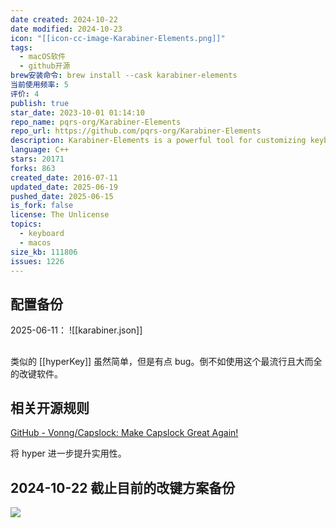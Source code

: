 ```yaml
---
date created: 2024-10-22
date modified: 2024-10-23
icon: "[[icon-cc-image-Karabiner-Elements.png]]"
tags:
  - macOS软件
  - github开源
brew安装命令: brew install --cask karabiner-elements
当前使用频率: 5
评价: 4
publish: true
star_date: 2023-10-01 01:14:10
repo_name: pqrs-org/Karabiner-Elements
repo_url: https://github.com/pqrs-org/Karabiner-Elements
description: Karabiner-Elements is a powerful tool for customizing keyboards on macOS
language: C++
stars: 20171
forks: 863
created_date: 2016-07-11
updated_date: 2025-06-19
pushed_date: 2025-06-15
is_fork: false
license: The Unlicense
topics:
  - keyboard
  - macos
size_kb: 111806
issues: 1226
---
```

## 配置备份

2025-06-11：
![[karabiner.json]]
##

类似的 [[hyperKey]] 虽然简单，但是有点 bug。倒不如使用这个最流行且大而全的改键软件。

## 相关开源规则

[GitHub - Vonng/Capslock: Make Capslock Great Again!](https://github.com/Vonng/Capslock/tree/master)

将 hyper 进一步提升实用性。

## 2024-10-22 截止目前的改键方案备份

![](https://pub-pic.oldwinter.top/2024/10/3261f655ee8aed83400c496566c514fe.png)